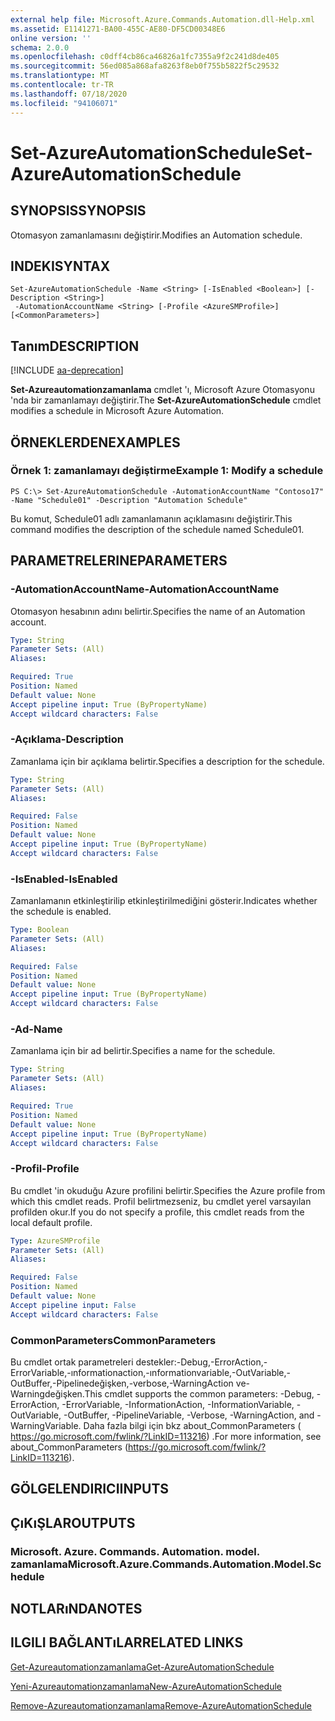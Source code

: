 ```yaml
---
external help file: Microsoft.Azure.Commands.Automation.dll-Help.xml
ms.assetid: E1141271-BA00-455C-AE80-DF5CD00348E6
online version: ''
schema: 2.0.0
ms.openlocfilehash: c0dff4cb86ca46826a1fc7355a9f2c241d8de405
ms.sourcegitcommit: 56ed085a868afa8263f8eb0f755b5822f5c29532
ms.translationtype: MT
ms.contentlocale: tr-TR
ms.lasthandoff: 07/18/2020
ms.locfileid: "94106071"
---
```

# <span data-ttu-id="17417-101">Set-AzureAutomationSchedule</span><span class="sxs-lookup"><span data-stu-id="17417-101">Set-AzureAutomationSchedule</span></span>

## <span data-ttu-id="17417-102">SYNOPSIS</span><span class="sxs-lookup"><span data-stu-id="17417-102">SYNOPSIS</span></span>

<span data-ttu-id="17417-103">Otomasyon zamanlamasını değiştirir.</span><span class="sxs-lookup"><span data-stu-id="17417-103">Modifies an Automation schedule.</span></span>

## <span data-ttu-id="17417-104">INDEKI</span><span class="sxs-lookup"><span data-stu-id="17417-104">SYNTAX</span></span>

```
Set-AzureAutomationSchedule -Name <String> [-IsEnabled <Boolean>] [-Description <String>]
 -AutomationAccountName <String> [-Profile <AzureSMProfile>] [<CommonParameters>]
```

## <span data-ttu-id="17417-105">Tanım</span><span class="sxs-lookup"><span data-stu-id="17417-105">DESCRIPTION</span></span>

[!INCLUDE [aa-deprecation](../include/aa-deprecation.md)]

<span data-ttu-id="17417-106">**Set-Azureautomationzamanlama** cmdlet 'ı, Microsoft Azure Otomasyonu 'nda bir zamanlamayı değiştirir.</span><span class="sxs-lookup"><span data-stu-id="17417-106">The **Set-AzureAutomationSchedule** cmdlet modifies a schedule in Microsoft Azure Automation.</span></span>

## <span data-ttu-id="17417-107">ÖRNEKLERDEN</span><span class="sxs-lookup"><span data-stu-id="17417-107">EXAMPLES</span></span>

### <span data-ttu-id="17417-108">Örnek 1: zamanlamayı değiştirme</span><span class="sxs-lookup"><span data-stu-id="17417-108">Example 1: Modify a schedule</span></span>
```
PS C:\> Set-AzureAutomationSchedule -AutomationAccountName "Contoso17" -Name "Schedule01" -Description "Automation Schedule"
```

<span data-ttu-id="17417-109">Bu komut, Schedule01 adlı zamanlamanın açıklamasını değiştirir.</span><span class="sxs-lookup"><span data-stu-id="17417-109">This command modifies the description of the schedule named Schedule01.</span></span>

## <span data-ttu-id="17417-110">PARAMETRELERINE</span><span class="sxs-lookup"><span data-stu-id="17417-110">PARAMETERS</span></span>

### <span data-ttu-id="17417-111">-AutomationAccountName</span><span class="sxs-lookup"><span data-stu-id="17417-111">-AutomationAccountName</span></span>
<span data-ttu-id="17417-112">Otomasyon hesabının adını belirtir.</span><span class="sxs-lookup"><span data-stu-id="17417-112">Specifies the name of an Automation account.</span></span>

```yaml
Type: String
Parameter Sets: (All)
Aliases: 

Required: True
Position: Named
Default value: None
Accept pipeline input: True (ByPropertyName)
Accept wildcard characters: False
```

### <span data-ttu-id="17417-113">-Açıklama</span><span class="sxs-lookup"><span data-stu-id="17417-113">-Description</span></span>
<span data-ttu-id="17417-114">Zamanlama için bir açıklama belirtir.</span><span class="sxs-lookup"><span data-stu-id="17417-114">Specifies a description for the schedule.</span></span>

```yaml
Type: String
Parameter Sets: (All)
Aliases: 

Required: False
Position: Named
Default value: None
Accept pipeline input: True (ByPropertyName)
Accept wildcard characters: False
```

### <span data-ttu-id="17417-115">-IsEnabled</span><span class="sxs-lookup"><span data-stu-id="17417-115">-IsEnabled</span></span>
<span data-ttu-id="17417-116">Zamanlamanın etkinleştirilip etkinleştirilmediğini gösterir.</span><span class="sxs-lookup"><span data-stu-id="17417-116">Indicates whether the schedule is enabled.</span></span>

```yaml
Type: Boolean
Parameter Sets: (All)
Aliases: 

Required: False
Position: Named
Default value: None
Accept pipeline input: True (ByPropertyName)
Accept wildcard characters: False
```

### <span data-ttu-id="17417-117">-Ad</span><span class="sxs-lookup"><span data-stu-id="17417-117">-Name</span></span>
<span data-ttu-id="17417-118">Zamanlama için bir ad belirtir.</span><span class="sxs-lookup"><span data-stu-id="17417-118">Specifies a name for the schedule.</span></span>

```yaml
Type: String
Parameter Sets: (All)
Aliases: 

Required: True
Position: Named
Default value: None
Accept pipeline input: True (ByPropertyName)
Accept wildcard characters: False
```

### <span data-ttu-id="17417-119">-Profil</span><span class="sxs-lookup"><span data-stu-id="17417-119">-Profile</span></span>
<span data-ttu-id="17417-120">Bu cmdlet 'in okuduğu Azure profilini belirtir.</span><span class="sxs-lookup"><span data-stu-id="17417-120">Specifies the Azure profile from which this cmdlet reads.</span></span>
<span data-ttu-id="17417-121">Profil belirtmezseniz, bu cmdlet yerel varsayılan profilden okur.</span><span class="sxs-lookup"><span data-stu-id="17417-121">If you do not specify a profile, this cmdlet reads from the local default profile.</span></span>

```yaml
Type: AzureSMProfile
Parameter Sets: (All)
Aliases: 

Required: False
Position: Named
Default value: None
Accept pipeline input: False
Accept wildcard characters: False
```

### <span data-ttu-id="17417-122">CommonParameters</span><span class="sxs-lookup"><span data-stu-id="17417-122">CommonParameters</span></span>
<span data-ttu-id="17417-123">Bu cmdlet ortak parametreleri destekler:-Debug,-ErrorAction,-ErrorVariable,-ınformationaction,-ınformationvariable,-OutVariable,-OutBuffer,-Pipelinedeğişken,-verbose,-WarningAction ve-Warningdeğişken.</span><span class="sxs-lookup"><span data-stu-id="17417-123">This cmdlet supports the common parameters: -Debug, -ErrorAction, -ErrorVariable, -InformationAction, -InformationVariable, -OutVariable, -OutBuffer, -PipelineVariable, -Verbose, -WarningAction, and -WarningVariable.</span></span> <span data-ttu-id="17417-124">Daha fazla bilgi için bkz about_CommonParameters ( https://go.microsoft.com/fwlink/?LinkID=113216) .</span><span class="sxs-lookup"><span data-stu-id="17417-124">For more information, see about_CommonParameters (https://go.microsoft.com/fwlink/?LinkID=113216).</span></span>

## <span data-ttu-id="17417-125">GÖLGELENDIRICI</span><span class="sxs-lookup"><span data-stu-id="17417-125">INPUTS</span></span>

## <span data-ttu-id="17417-126">ÇıKıŞLAR</span><span class="sxs-lookup"><span data-stu-id="17417-126">OUTPUTS</span></span>

### <span data-ttu-id="17417-127">Microsoft. Azure. Commands. Automation. model. zamanlama</span><span class="sxs-lookup"><span data-stu-id="17417-127">Microsoft.Azure.Commands.Automation.Model.Schedule</span></span>

## <span data-ttu-id="17417-128">NOTLARıNDA</span><span class="sxs-lookup"><span data-stu-id="17417-128">NOTES</span></span>

## <span data-ttu-id="17417-129">ILGILI BAĞLANTıLAR</span><span class="sxs-lookup"><span data-stu-id="17417-129">RELATED LINKS</span></span>

[<span data-ttu-id="17417-130">Get-Azureautomationzamanlama</span><span class="sxs-lookup"><span data-stu-id="17417-130">Get-AzureAutomationSchedule</span></span>](./Get-AzureAutomationSchedule.md)

[<span data-ttu-id="17417-131">Yeni-Azureautomationzamanlama</span><span class="sxs-lookup"><span data-stu-id="17417-131">New-AzureAutomationSchedule</span></span>](./New-AzureAutomationSchedule.md)

[<span data-ttu-id="17417-132">Remove-Azureautomationzamanlama</span><span class="sxs-lookup"><span data-stu-id="17417-132">Remove-AzureAutomationSchedule</span></span>](./Remove-AzureAutomationSchedule.md)


